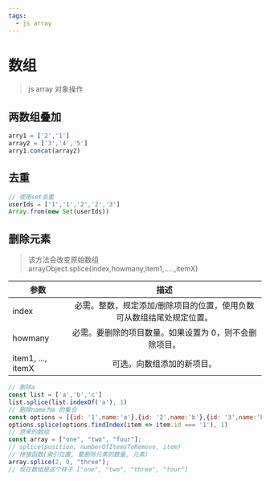 ```yaml
---
tags:
  - js array
---
```

# 数组
> js array 对象操作

## 两数组叠加
```javascript
arry1 = ['2','1']
array2 = ['3','4','5']
arry1.concat(array2)
```

## 去重
```javascript
// 使用set去重
userIds = ['1','1','2','2','3']
Array.from(new Set(userIds))
```

## 删除元素
> 该方法会改变原始数组
> arrayObject.splice(index,howmany,item1,.....,itemX)

| 参数    | 描述           |
| ------------- |:-------------:| 
| index      | 必需。整数，规定添加/删除项目的位置，使用负数可从数组结尾处规定位置。 |
| howmany      | 必需。要删除的项目数量。如果设置为 0，则不会删除项目。      |  
| item1, ..., itemX | 可选。向数组添加的新项目。      |  
```javascript
// 删除a
const list = ['a','b','c']
list.splice(list.indexOf('a'), 1)
// 删除name为a 的集合
const options = [{id: '1',name:'a'},{id: '2',name:'b'},{id: '3',name:'b'}]
options.splice(options.findIndex(item => item.id === '1'), 1)
// 原来的数组
const array = ["one", "two", "four"];
// splice(position, numberOfItemsToRemove, item)
// 拼接函数(索引位置, 要删除元素的数量, 元素)
array.splice(2, 0, "three");
// 现在数组是这个样子 ["one", "two", "three", "four"]
```
